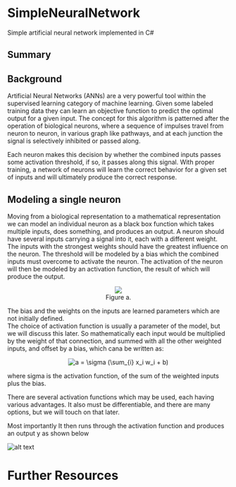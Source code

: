 # SimpleNeuralNetwork
Simple artificial neural network implemented in C#

## Summary


## Background
Artificial Neural Networks (ANNs) are a very powerful tool within the supervised learning category of machine learning.
Given some labeled training data they can learn an objective function to predict the optimal output for a given input.
The concept for this algorithm is patterned after the operation of biological neurons, 
where a sequence of impulses travel from neuron to neuron, in various graph like pathways, and at each junction the signal is selectively inhibited or passed along.

Each neuron makes this decision by whether the combined inputs passes some activation threshold, if so, it passes along this signal. With proper training, a network of neurons will learn the correct behavior for a given set of inputs and will ultimately produce the correct response.

## Modeling a single neuron
Moving from a biological representation to a mathematical representation we can model an individual neuron as a black box function which takes multiple inputs, does something, and produces an output.  A neuron should have several inputs carrying a signal into it, each with a different weight.  The inputs with the strongest weights should have the greatest influence on the neuron.  The threshold will be modeled by a bias which the combined inputs must overcome to activate the neuron.  The activation of the neuron will then be modeled by an activation function, the result of which will produce the output.

<p align="center">
  <img src="https://i.stack.imgur.com/VqOpE.jpg" /><br>
Figure a.
</p>


The bias and the weights on the inputs are learned parameters which are not initially defined.  
The choice of activation function is usually a parameter of the model, but we will discuss this later.
So mathematically each input would be multiplied by the weight of that connection, and summed with all the other weighted inputs, and offset by a bias, which cana be written as:

<p align="center">
  <img src="https://latex.codecogs.com/gif.latex?y&space;=&space;\sigma&space;(\sum_{i}&space;x_i&space;w_i&space;&plus;&space;b)" title="a = \sigma (\sum_{i} x_i w_i + b)" />
</p>
where sigma is the activation function, of the sum of the weighted inputs plus the bias.



There are several activation functions which may be used, each having various advantages.  It also must be differentiable, and there are many options, but we will touch on that later.




Most importantly 
It then runs through the activation function and produces an output y as shown below




![alt text](https://i.stack.imgur.com/9jzpy.jpg "Neural Network Diagram")

# Further Resources
